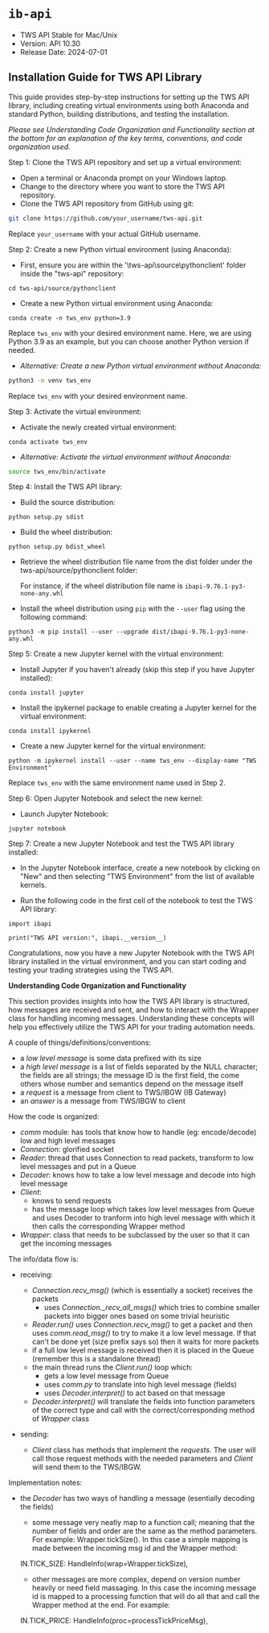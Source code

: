 # `ib-api`

- TWS API Stable for Mac/Unix
- Version: API 10.30
- Release Date: 2024-07-01

## Installation Guide for TWS API Library

This guide provides step-by-step instructions for setting up the TWS API library, including creating virtual environments using both Anaconda and standard Python, building distributions, and testing the installation.

_Please see Understanding Code Organization and Functionality section at the bottom for an explanation of the key terms, conventions, and code organization used._

Step 1: Clone the TWS API repository and set up a virtual environment:

- Open a terminal or Anaconda prompt on your Windows laptop.
- Change to the directory where you want to store the TWS API repository.
- Clone the TWS API repository from GitHub using git:

```bash
git clone https://github.com/your_username/tws-api.git
```

Replace `your_username` with your actual GitHub username.

Step 2: Create a new Python virtual environment (using Anaconda):

- First, ensure you are within the '\tws-api\source\pythonclient' folder inside the "tws-api" repository:

```Anaconda Prompt
cd tws-api/source/pythonclient
```

- Create a new Python virtual environment using Anaconda:

```Anaconda Prompt
conda create -n tws_env python=3.9
```

Replace `tws_env` with your desired environment name. Here, we are using Python 3.9 as an example, but you can choose another Python version if needed.

- _Alternative: Create a new Python virtual environment without Anaconda:_

```bash
python3 -m venv tws_env
```

Replace `tws_env` with your desired environment name.

Step 3: Activate the virtual environment:

- Activate the newly created virtual environment:

```Anaconda Prompt
conda activate tws_env
```

- _Alternative: Activate the virtual environment without Anaconda:_

```bash
source tws_env/bin/activate
```

Step 4: Install the TWS API library:

- Build the source distribution:

```Anaconda Prompt
python setup.py sdist
```

- Build the wheel distribution:

```Anaconda Prompt
python setup.py bdist_wheel
```

- Retrieve the wheel distribution file name from the dist folder under the tws-api/source/pythonclient folder:

  For instance, if the wheel distribution file name is `ibapi-9.76.1-py3-none-any.whl`

- Install the wheel distribution using `pip` with the `--user` flag using the following command:

```Anaconda Prompt
python3 -m pip install --user --upgrade dist/ibapi-9.76.1-py3-none-any.whl
```

Step 5: Create a new Jupyter kernel with the virtual environment:

- Install Jupyter if you haven't already (skip this step if you have Jupyter installed):

```Anaconda Prompt
conda install jupyter
```

- Install the ipykernel package to enable creating a Jupyter kernel for the virtual environment:

```Anaconda Prompt
conda install ipykernel
```

- Create a new Jupyter kernel for the virtual environment:

```Anaconda Prompt
python -m ipykernel install --user --name tws_env --display-name "TWS Environment"
```

Replace `tws_env` with the same environment name used in Step 2.

Step 6: Open Jupyter Notebook and select the new kernel:

- Launch Jupyter Notebook:

```Anaconda Prompt
jupyter notebook
```

Step 7: Create a new Jupyter Notebook and test the TWS API library installed:

- In the Jupyter Notebook interface, create a new notebook by clicking on "New" and then selecting "TWS Environment" from the list of available kernels.

- Run the following code in the first cell of the notebook to test the TWS API library:

```
import ibapi

print("TWS API version:", ibapi.__version__)
```

Congratulations, now you have a new Jupyter Notebook with the TWS API library installed in the virtual environment, and you can start coding and testing your trading strategies using the TWS API.

**Understanding Code Organization and Functionality**

This section provides insights into how the TWS API library is structured, how messages are received and sent, and how to interact with the Wrapper class for handling incoming messages. Understanding these concepts will help you effectively utilize the TWS API for your trading automation needs.

A couple of things/definitions/conventions:

- a _low level message_ is some data prefixed with its size
- a _high level message_ is a list of fields separated by the NULL character; the fields are all strings; the message ID is the first field, the come others whose number and semantics depend on the message itself
- a _request_ is a message from client to TWS/IBGW (IB Gateway)
- an _answer_ is a message from TWS/IBGW to client

How the code is organized:

- _comm_ module: has tools that know how to handle (eg: encode/decode) low and high level messages
- _Connection_: glorified socket
- _Reader_: thread that uses Connection to read packets, transform to low level messages and put in a Queue
- _Decoder_: knows how to take a low level message and decode into high level message
- _Client_:
  - knows to send requests
  - has the message loop which takes low level messages from Queue and uses Decoder to tranform into high level message with which it then calls the corresponding Wrapper method
- _Wrapper_: class that needs to be subclassed by the user so that it can get the incoming messages

The info/data flow is:

- receiving:

  - _Connection.recv_msg()_ (which is essentially a socket) receives the packets
    - uses _Connection.\_recv_all_msgs()_ which tries to combine smaller packets into bigger ones based on some trivial heuristic
  - _Reader.run()_ uses _Connection.recv_msg()_ to get a packet and then uses _comm.read_msg()_ to try to make it a low level message. If that can't be done yet (size prefix says so) then it waits for more packets
  - if a full low level message is received then it is placed in the Queue (remember this is a standalone thread)
  - the main thread runs the _Client.run()_ loop which:
    - gets a low level message from Queue
    - uses _comm.py_ to translate into high level message (fields)
    - uses _Decoder.interpret()_ to act based on that message
  - _Decoder.interpret()_ will translate the fields into function parameters of the correct type and call with the correct/corresponding method of _Wrapper_ class

- sending:
  - _Client_ class has methods that implement the _requests_. The user will call those request methods with the needed parameters and _Client_ will send them to the TWS/IBGW.

Implementation notes:

- the _Decoder_ has two ways of handling a message (esentially decoding the fields)

  - some message very neatly map to a function call; meaning that the number of fields and order are the same as the method parameters. For example: Wrapper.tickSize(). In this case a simple mapping is made between the incoming msg id and the Wrapper method:

  IN.TICK_SIZE: HandleInfo(wrap=Wrapper.tickSize),

  - other messages are more complex, depend on version number heavily or need field massaging. In this case the incoming message id is mapped to a processing function that will do all that and call the Wrapper method at the end. For example:

  IN.TICK_PRICE: HandleInfo(proc=processTickPriceMsg),
